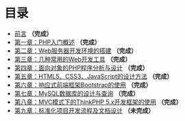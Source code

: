# 目录

* [前言](SUMMARY.md) **（完成）**
* [第一章：PHP入门概述](Chapter1/README.md) **（完成）**
* [第二章：Web服务器开发环境的搭建](Chapter2/README.md) **（完成）**
* [第三章：几种常用的Web开发工具](Chapter3/README.md) **（完成）**
* [第四章：面向对象的PHP程序分析与设计](Chapter4/README.md) **（完成）**
* [第五章：HTML5、CSS3、JavaScript的设计方法](Chapter5/README.md) **（完成）**
* [第六章：响应式前端框架Bootstrap的使用](Chapter6/README.md) **（完成）**
* [第七章：MySQL数据库的设计与查询](Chapter7/README.md) **（完成）**
* [第八章：MVC模式下的ThinkPHP 5.x开发框架的使用](Chapter8/README.md) **（完成）**
* [第九章：标准化项目开发流程及文档设计](Chapter9/README.md) **（未完成）**



